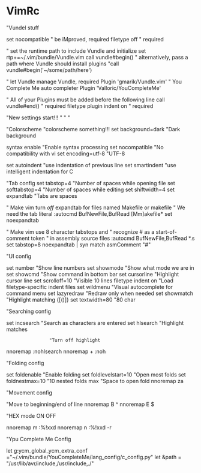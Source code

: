 # VimRc
"Vundel stuff

set nocompatible              " be iMproved, required
filetype off                  " required

" set the runtime path to include Vundle and initialize
set rtp+=~/.vim/bundle/Vundle.vim
call vundle#begin()
" alternatively, pass a path where Vundle should install plugins
"call vundle#begin('~/some/path/here')

" let Vundle manage Vundle, required
Plugin 'gmarik/Vundle.vim'
" You Complete Me auto completer
Plugin 'Valloric/YouCompleteMe'


" All of your Plugins must be added before the following line
call vundle#end()            " required
filetype plugin indent on    " required


"New settings start!!!
"
"
"


"Colorscheme
"colorscheme something!!!
set background=dark "Dark background

syntax enable       "Enable syntax processing
set nocompatible    "No compatibility with vi
set encoding=utf-8  "UTF-8

set autoindent      "use indentation of previous line
set smartindent     "use intelligent indentation for C

"Tab config
set tabstop=4       "Number of spaces while opening file
set softtabstop=4   "Number of spaces while editing
set shiftwidth=4
set expandtab       "Tabs are spaces

" Make vim turn *off* expandtab for files named Makefile or makefile
" We need the tab literal
:autocmd BufNewFile,BufRead [Mm]akefile* set noexpandtab

" Make vim use 8 character tabstops and 
" recognize # as a start-of-comment token
" in assembly source files
:autocmd BufNewFile,BufRead *.s set tabstop=8 noexpandtab | syn match asmComment "#"

"UI config

set number          "Show line numbers
set showmode        "Show what mode we are in
set showcmd         "Show command in bottom bar
set cursorline      "Highlight cursor line
set scrolloff=10    "Visible 10 lines
filetype indent on  "Load filetype-specific indent files
set wildmenu        "Visual autocomplete for command menu
set lazyredraw      "Redraw only when needed
set showmatch       "Highlight matching {[()]}
set textwidth=80    "80 char 

"Searching config

set incsearch       "Search as characters are entered
set hlsearch        "Highlight matches

                    "Turn off highlight
nnoremap <leader><space> :nohlsearch<CR>
nnoremap + :noh

"Folding config

set foldenable      "Enable folding
set foldlevelstart=10 "Open most folds
set foldnestmax=10  "10 nested folds max
                    "Space to open fold
nnoremap <space> za

"Movement config

"Move to beginning/end of line 
nnoremap B ^
nnoremap E $

"HEX mode ON OFF

nnoremap m :%!xxd
nnoremap n :%!xxd -r

"Ypu Complete Me Config

let g:ycm_global_ycm_extra_conf ="~/.vim/bundle/YouCompleteMe/lang_config/c_config.py"
let &path = "/usr/lib/avr/include,/usr/include,./"
